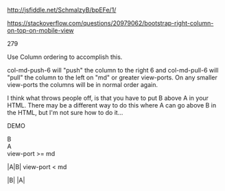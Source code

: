 http://jsfiddle.net/SchmalzyB/bpEFe/1/

https://stackoverflow.com/questions/20979062/bootstrap-right-column-on-top-on-mobile-view

279

Use Column ordering to accomplish this.

col-md-push-6 will "push" the column to the right 6 and col-md-pull-6 will "pull" the column to the left on "md" or greater view-ports. On any smaller view-ports the columns will be in normal order again.

I think what throws people off, is that you have to put B above A in your HTML. There may be a different way to do this where A can go above B in the HTML, but I'm not sure how to do it...

DEMO

<div class="row">
  <div class="col-md-6 col-md-push-6">B</div>
  <div class="col-md-6 col-md-pull-6">A</div>
</div>
view-port >= md

|A|B|
view-port < md

|B|
|A|